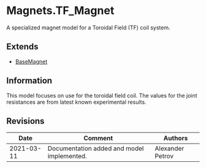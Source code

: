 # Magnets.TF_Magnet

A specialized magnet model for a Toroidal Field (TF) coil system.

## Extends

- [BaseMagnet](basemagnet.md)

## Information

This model focuses on use for the toroidal field coil. The values for the joint resistances are from latest known experimental results.


## Revisions

|**Date**|**Comment**|**Authors**|
|---|---|---|
|2021-03-11|Documentation added and model implemented.|Alexander Petrov|